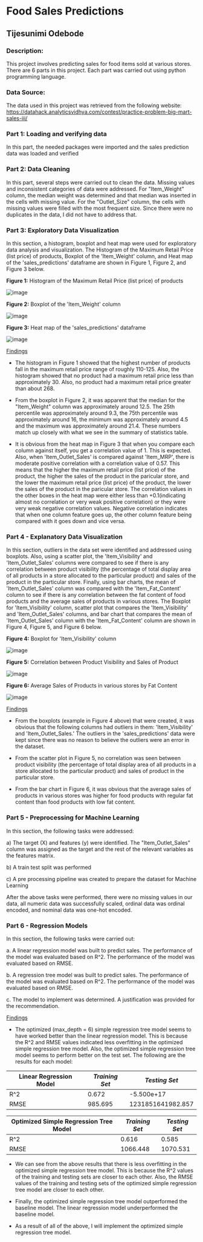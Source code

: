 # Food Sales Predictions

## Tijesunimi Odebode

### Description:

This project involves predicting sales for food items sold at various stores. There are 6 parts in this project. Each part was carried out using python programming language.

### Data Source:

The data used in this project was retrieved from the following website: https://datahack.analyticsvidhya.com/contest/practice-problem-big-mart-sales-iii/


### Part 1:  Loading and verifying data

In this part, the needed packages were imported and the sales prediction data was loaded and verified

### Part 2: Data Cleaning

In this part, several steps were carried out to clean the data. Missing values and inconsistent categories of data were addressed. For "Item_Weight" column, the median weight was determined and that median was inserted in the cells with missing value. For the "Outlet_Size" column, the cells with missing values were filled with the most frequent size. Since there were no duplicates in the data, I did not have to address that.
 
### Part 3: Exploratory Data Visualization

In this section, a histogram, boxplot and heat map were used for exploratory data analysis and visualization. The Histogram of the Maximum Retail Price (list price) of products, Boxplot of the 'Item_Weight' column, and Heat map of the 'sales_predictions' dataframe are shown in Figure 1, Figure 2, and Figure 3 below. 

**Figure 1:** Histogram of the Maximum Retail Price (list price) of products

![image](https://user-images.githubusercontent.com/97941938/173128049-666146ff-10fa-4ab4-a2e1-769cea97c7f5.png)

**Figure 2:** Boxplot of the 'Item_Weight' column

![image](https://user-images.githubusercontent.com/97941938/173128298-19fe8031-b127-42dd-8fe9-2fa0077ad20a.png)

**Figure 3:** Heat map of the 'sales_predictions' dataframe

![image](https://user-images.githubusercontent.com/97941938/173128393-76046c8a-b85d-4bbb-8729-3c3c6f7dde93.png)

<ins>Findings</ins> 

- The histogram in Figure 1 showed that the highest number of products fall in the maximum retail price range of roughly 110-125. Also, the histogram showed that no product had a maximum retail price less than approximately 30. Also, no product had a maximum retail price greater than about 268.

- From the boxplot in Figure 2, it was apparent that the median for the "Item_Weight" column was approximately around 12.5. The 25th percentile was approximately around 9.3, the 75th percentile was approximately around 16, the minimum was approximately around 4.5 and the maximum was approximately around 21.4. These numbers match up closely with what we see in the summary of statistics table.

- It is obvious from the heat map in Figure 3 that when you compare each column against itself, you get a correlation value of 1. This is expected. Also, when 'Item_Outlet_Sales' is compared against 'Item_MRP', there is moderate positive correlation with a correlation value of 0.57. This means that the higher the maximum retail price (list price) of the product, the higher the sales of the product in the paricular store, and the lower the maximum retail price (list price) of the product, the lower the sales of the product in the paricular store. The correlation values in the other boxes in the heat map were either less than +0.1(indicating almost no correlation or very weak positive correlation) or they were very weak negative correlation values. Negative correlation indicates that when one column feature goes up, the other column feature being compared with it goes down and vice versa.

### Part 4 - Explanatory Data Visualization

In this section, outliers in the data set were identified and addressed using boxplots. Also, using a scatter plot, the 'Item_Visibility' and 'Item_Outlet_Sales' columns were compared to see if there is any correlation between product visibility (the percentage of total display area of all products in a store allocated to the particular product) and sales of the product in the particular store. Finally, using bar charts, the mean of 'Item_Outlet_Sales' column was compared with the 'Item_Fat_Content' column to see if there is any correlation between the fat content of food products and the average sales of products in various stores. The Boxplot for 'Item_Visibility' column, scatter plot that compares the 'Item_Visibility' and 'Item_Outlet_Sales' columns, and bar chart that compares the mean of 'Item_Outlet_Sales' column with the 'Item_Fat_Content' column are shown in Figure 4, Figure 5, and Figure 6 below. 

**Figure 4:** Boxplot for 'Item_Visibility' column

![image](https://user-images.githubusercontent.com/97941938/173130215-09a4805a-728f-4af2-8262-b56bdd7bf198.png)

**Figure 5:** Correlation between Product Visibility and Sales of Product

![image](https://user-images.githubusercontent.com/97941938/173130318-20693378-6d20-42b7-bd14-6aeb242cbebd.png)

**Figure 6:** Average Sales of Products in various stores by Fat Content

![image](https://user-images.githubusercontent.com/97941938/173130478-29418c9c-a4ea-487d-998c-14dc18ef67ec.png)

<ins>Findings</ins> 

- From the boxplots (example in Figure 4 above) that were created, it was obvious that the following columns had outliers in them: 'Item_Visibility' and 'Item_Outlet_Sales.' The outliers in the 'sales_predictions' data were kept since there was no reason to believe the outliers were an error in the dataset.

- From the scatter plot in Figure 5, no correlation was seen between product visibility (the percentage of total display area of all products in a store allocated to the particular product) and sales of product in the particular store.

- From the bar chart in Figure 6, it was obvious that the average sales of products in various stores was higher for food products with regular fat content than food products with low fat content.

### Part 5 - Preprocessing for Machine Learning

In this section, the following tasks were addressed:

a) The target (X) and features (y) were identified. The "Item_Outlet_Sales" column was assigned as the target and the rest of the relevant variables as the features matrix.

b) A train test split was performed

c) A pre processing pipeline was created to prepare the dataset for Machine Learning

After the above tasks were performed, there were no missing values in our data, all numeric data was successfully scaled, ordinal data was ordinal encoded, and nominal data was one-hot encoded.

### Part 6 - Regression Models

In this section, the following tasks were carried out:

a. A linear regression model was built to predict sales. The performance of the model was evaluated based on R^2. The performance of the model was evaluated based on RMSE.

b. A regression tree model was built to predict sales. The performance of the model was evaluated based on R^2. The performance of the model was evaluated based on RMSE.

c. The model to implement was determined. A justification was provided for the recommendation.

<ins>Findings</ins> 

- The optimized (max_depth = 6) simple regression tree model seems to have worked better than the linear regression model. This is because the R^2 and RMSE values indicated less overfitting in the optimized simple regression tree model. Also, the optimized simple regression tree model seems to perform better on the test set. The following are the results for each model:


 |Linear Regression Model    | *Training Set* | *Testing Set*|
|----- | ----- | ----- |
| R^2 | 0.672 | -5.500e+17 |
| RMSE | 985.695 | 1231851641982.857 |



Optimized Simple Regression Tree Model    | *Training Set* | *Testing Set*
----- | ----- | -----
R^2 | 0.616 | 0.585
RMSE | 1066.448 | 1070.531

- We can see from the above results that there is less overfitting in the optimized simple regression tree model. This is because the R^2 values of the training and testing sets are closer to each other. Also, the RMSE values of the training and testing sets of the optimized simple regression tree model are closer to each other.

- Finally, the optimized simple regression tree model outperformed the baseline model. The linear regression model underperformed the baseline model.

- As a result of all of the above, I will implement the optimized simple regression tree model.
		
	

		


